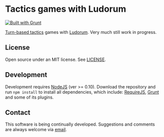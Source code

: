 ﻿Tactics games with Ludorum
==========================

[![Built with Grunt](https://cdn.gruntjs.com/builtwith.png)](http://gruntjs.com/)

[Turn-based tactics](http://en.wikipedia.org/wiki/Turn-based_tactics) games with [Ludorum](http://github.com/LeonardoVal/ludorum.js).
Very much still work in progress.

## License

Open source under an MIT license. See [LICENSE](LICENSE.md).

## Development

Development requires [NodeJS](http://nodejs.org/) (ver >= 0.10). Download the repository and run `npm install` to install all dependencies, which include: [RequireJS](http://requirejs.org/), [Grunt](http://gruntjs.com/) and some of its plugins.

## Contact

This software is being continually developed. Suggestions and comments are always welcome via [email](mailto:leonardo.val@creatartis.com).